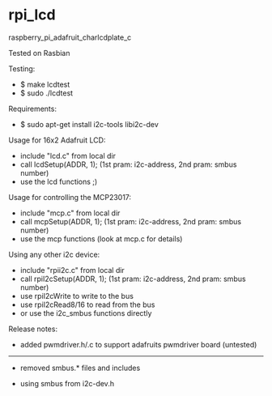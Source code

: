 rpi_lcd
=======

raspberry_pi_adafruit_charlcdplate_c


Tested on Rasbian

Testing:

- $ make lcdtest
- $ sudo ./lcdtest

Requirements:
- $ sudo apt-get install i2c-tools libi2c-dev

Usage for 16x2 Adafruit LCD:
- include "lcd.c" from local dir
- call lcdSetup(ADDR, 1); (1st pram: i2c-address, 2nd pram: smbus number)
- use the lcd functions ;)

Usage for controlling the MCP23017:
- include "mcp.c" from local dir
- call mcpSetup(ADDR, 1); (1st pram: i2c-address, 2nd pram: smbus number)
- use the mcp functions (look at mcp.c for details)

Using any other i2c device:
- include "rpii2c.c" from local dir
- call rpiI2cSetup(ADDR, 1); (1st pram: i2c-address, 2nd pram: smbus number)
- use rpiI2cWrite to write to the bus
- use rpiI2cRead8/16 to read from the bus
- or use the i2c_smbus functions directly

Release notes:

+ added pwmdriver.h/.c to support adafruits pwmdriver board (untested)
------------------------------------
- removed smbus.* files and includes
+ using smbus from i2c-dev.h
